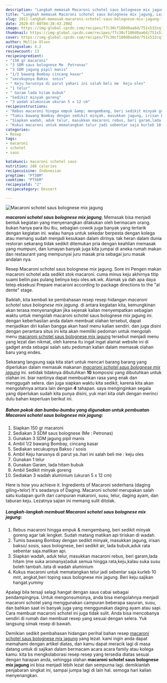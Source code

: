 ```yaml
---
description: "Langkah memasak Macaroni schotel saus bolognese mix jagung, Lezat Sekali"
title: "Langkah memasak Macaroni schotel saus bolognese mix jagung, Lezat Sekali"
slug: 2011-langkah-memasak-macaroni-schotel-saus-bolognese-mix-jagung-lezat-sekali
date: 2020-07-08T04:38:43.290Z
image: https://img-global.cpcdn.com/recipes/f7c30cf180d0aa6d/751x532cq70/macaroni-schotel-saus-bolognese-mix-jagung-foto-resep-utama.jpg
thumbnail: https://img-global.cpcdn.com/recipes/f7c30cf180d0aa6d/751x532cq70/macaroni-schotel-saus-bolognese-mix-jagung-foto-resep-utama.jpg
cover: https://img-global.cpcdn.com/recipes/f7c30cf180d0aa6d/751x532cq70/macaroni-schotel-saus-bolognese-mix-jagung-foto-resep-utama.jpg
author: Mollie Olson
ratingvalue: 4.2
reviewcount: 13
recipeingredient:
- "150 gr macaroni"
- "3 SDM saus bolognese Me  Petronas"
- "3 SDM jagung pipil manis"
- "1/2 bawang Bombay cincang kasar"
- "secukupnya Bakso  sosis"
- " Keju harusnya di parut yahari ini salah beli me  keju oles"
- "1 telur"
- " Garam lada hitam bubuk"
- "Sedikit minyak goreng"
- "3 wadah aluminium ukuran 5 x 12 cm"
recipeinstructions:
- "Rebus macaroni hingga empuk &amp; mengembang, beri sedikit minyak goreng agar tak lengket. Sudah matang matikan api tiriskan di wadah."
- "Tumis bawang Bombay dengan sedikit minyak, masukkan jagung, irisan bakso/ sosis, saus bolognese, beri sedikit air, lada bubuk,aduk rata sebentar saja.matikan api."
- "Siapkan wadah, aduk telur, masukkan macaroni rebus, beri garam,lada hitam (me suka aromanya)aduk semua hingga rata,keju,kalau suka susu boleh tambah..tata di wadah aluminium"
- "Kukus macaroni untuk mematangkan telur jadi sebentar saja kurleb 10 mnt, angkat,beri toping saus bolognese mix jagung. Beri keju.sajikan hangat.yummy"
categories:
- Resep
tags:
- macaroni
- schotel
- saus

katakunci: macaroni schotel saus 
nutrition: 288 calories
recipecuisine: Indonesian
preptime: "PT38M"
cooktime: "PT56M"
recipeyield: "2"
recipecategory: Dessert

---
```



![Macaroni schotel saus bolognese mix jagung](https://img-global.cpcdn.com/recipes/f7c30cf180d0aa6d/751x532cq70/macaroni-schotel-saus-bolognese-mix-jagung-foto-resep-utama.jpg)

<b><i>macaroni schotel saus bolognese mix jagung</i></b>, Memasak bisa menjadi bentuk kegiatan yang menyenangkan dilakukan oleh bermacam orang. bukan hanya para ibu ibu, sebagian cowok juga banyak yang tertarik dengan kegiatan ini. walau hanya untuk sekedar berpesta dengan kolega atau memang sudah menjadi kesukaan dalam dirinya. tak heran dalam dunia restoran sekarang tidak sedikit ditemukan pria dengan keahlian memasak yang mumpuni, dan lumayan banyak juga kita jumpai di aneka rumah makan dan restaurant yang mempunyai juru masak pria sebagai juru masak andalan nya.

Resep Macaroni schotel saus bolognese mix jagung. Sore ini Pengen makan macaroni schotel ada sedikit stok macaroni. cuma minus keju akhirnya titip suami beliin.pas pulang belinya keju oles.wk.wk. Alamak ya dah apa daya tetep eksekusi Prepare macaroni according to package directions to the &#34;al dente&#34; stage.

Baiklah, kita kembali ke pembahasan resep resep hidangan <i>macaroni schotel saus bolognese mix jagung</i>. di antara kegiatan kita, kemungkinan akan terasa menyenangkan jika sejenak kalian menyempatkan sebagian waktu untuk mengolah macaroni schotel saus bolognese mix jagung ini. dengan keberhasilan anda dalam membuat olahan tersebut, dapat menjadikan diri kalian bangga akan hasil menu kalian sendiri. dan juga disini dengan perantara situs ini kita akan memiliki pedoman untuk mengolah menu <u>macaroni schotel saus bolognese mix jagung</u> tersebut menjadi menu yang lezat dan nikmat, oleh karena itu ingat ingat alamat website ini di gadget anda sebagai salah satu pedoman kalian dalam memasak olahan baru yang endes.


Sekarang langsung saja kita start untuk mencari barang barang yang diperlukan dalam memasak makanan <u><i>macaroni schotel saus bolognese mix jagung</i></u> ini. setidak tidaknya dibutuhkan <b>10</b> komposisi yang dibutuhkan untuk olahan ini. biar nantinya dapat membuahkan rasa yang enak dan menggugah selera. dan juga siapkan waktu kita sedikit, karena kita akan mengolahnya antara lain dengan <b>4</b> tahapan. saya menginginkan segala yang diperlukan sudah kita punya disini, yuk mari kita olah dengan merinci dulu bahan keperluan berikut ini.

<!--inarticleads1-->

##### Bahan pokok dan bumbu-bumbu yang digunakan untuk pembuatan Macaroni schotel saus bolognese mix jagung:

1. Siapkan 150 gr macaroni
1. Sediakan 3 SDM saus bolognese (Me : Petronas)
1. Gunakan 3 SDM jagung pipil manis
1. Ambil 1/2 bawang Bombay, cincang kasar
1. Sediakan secukupnya Bakso / sosis
1. Ambil  Keju harusnya di parut ya..hari ini salah beli me : keju oles
1. Gunakan 1 telur
1. Gunakan  Garam, lada hitam bubuk
1. Ambil Sedikit minyak goreng
1. Sediakan 3 wadah aluminium (ukuran 5 x 12 cm)


Here is how you achieve it. Ingredients of Macaroni sederhana (daging giling+telor) It&#39;s seadanya of Daging. Macaroni schotel merupakan salah satu kudapan gurih dari campuran makaroni, susu, telur, daging ayam, dan taburan keju. Lezatnya sajian ini memang sulit ditolak. 

<!--inarticleads2-->

##### Langkah-langkah membuat Macaroni schotel saus bolognese mix jagung:

1. Rebus macaroni hingga empuk &amp; mengembang, beri sedikit minyak goreng agar tak lengket. Sudah matang matikan api tiriskan di wadah.
1. Tumis bawang Bombay dengan sedikit minyak, masukkan jagung, irisan bakso/ sosis, saus bolognese, beri sedikit air, lada bubuk,aduk rata sebentar saja.matikan api.
1. Siapkan wadah, aduk telur, masukkan macaroni rebus, beri garam,lada hitam (me suka aromanya)aduk semua hingga rata,keju,kalau suka susu boleh tambah..tata di wadah aluminium
1. Kukus macaroni untuk mematangkan telur jadi sebentar saja kurleb 10 mnt, angkat,beri toping saus bolognese mix jagung. Beri keju.sajikan hangat.yummy


Apalagi bila tersaji selagi hangat dengan saus cabai sebagai pendampingnya. Untuk mengonsumsinya, anda bisa mengolahnya menjadi macaroni schotel yang menggunakan campuran beberapa sayuran, susu, dan bahkan saat ini banyak juga yang menggunakan daging ayam atau sapi. Cara membuat macaroni schotel ini juga tidak sulit. Anda bisa mencobanya sendiri di rumah dan membuat resep yang sesuai dengan selera. Yuk langsung simak resep di bawah. 

Demikian sedikit pembahasan hidangan perihal bahan resep <u>macaroni schotel saus bolognese mix jagung</u> yang lezat. kami ingin anda dapat memahami dengan artikel diatas, dan kamu dapat meracik lagi di masa datang untuk di sajikan dalam bermacam acara acara family atau kolega kamu. kita bs mengkolaborasi resep resep yang tersedia diatas sesuai dengan harapan anda, sehingga olahan <b>macaroni schotel saus bolognese mix jagung</b> ini bisa menjadi lebih lezat dan sempurna lagi. demikianlah penjabaran singkat ini, sampai jumpa lagi di lain hal. semoga hari kalian menyenangkan.
